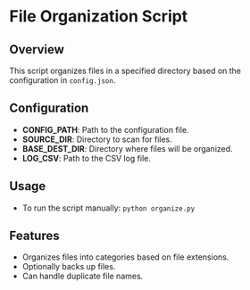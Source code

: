 # File Organization Script

## Overview
This script organizes files in a specified directory based on the configuration in `config.json`.

## Configuration
- **CONFIG_PATH**: Path to the configuration file.
- **SOURCE_DIR**: Directory to scan for files.
- **BASE_DEST_DIR**: Directory where files will be organized.
- **LOG_CSV**: Path to the CSV log file.

## Usage
- To run the script manually: `python organize.py`

## Features
- Organizes files into categories based on file extensions.
- Optionally backs up files.
- Can handle duplicate file names.
